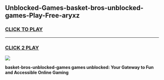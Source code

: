 
## Unblocked-Games-basket-bros-unblocked-games-Play-Free-aryxz
<h3>
<a href="https://premium76.site?title=basket-bros-unblocked-games&ref=23A">CLICK TO PLAY</a></h3>
<hr>

<h3>
<a href="https://premium76.site?title=basket-bros-unblocked-games&ref=23A">CLICK 2 PLAY</a>
  
</h3>

<a href="https://premium76.site?title=basket-bros-unblocked-games&ref=23A"><img src="https://clearcache.store/games.png"></a>


**basket-bros-unblocked-games games unblocked: Your Gateway to Fun and Accessible Online Gaming**
